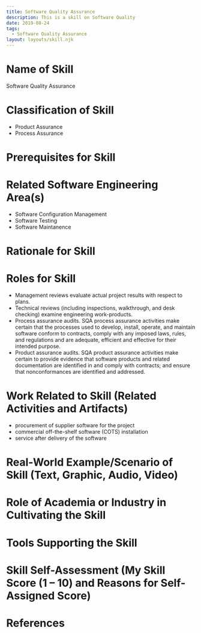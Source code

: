 ```yaml
---
title: Software Quality Assurance
description: This is a skill on Software Quality
date: 2019-08-24
tags:
  - Software Quality Assurance
layout: layouts/skill.njk
---
```

# Name of Skill
Software Quality Assurance

# Classification of Skill
* Product Assurance
* Process Assurance

# Prerequisites for Skill


# Related Software Engineering Area(s)
* Software Configuration Management
* Software Testing
* Software Maintanence

# Rationale for Skill


# Roles for Skill
* Management reviews evaluate actual project results with respect to plans.
* Technical reviews (including inspections, walkthrough, and desk checking) examine engineering work-products.
* Process assurance audits. SQA process assurance activities make certain that the processes used to develop, install, operate, and maintain software conform to contracts, comply with any imposed laws, rules, and regulations and are adequate, efficient and effective for their intended purpose.
* Product assurance audits. SQA product assurance activities make certain to provide evidence that software products and related documentation are identified in and comply with contracts; and ensure that nonconformances are identified and addressed.

# Work Related to Skill (Related Activities and Artifacts)
* procurement of supplier software for the project
* commercial off-the-shelf software (COTS) installation
* service after delivery of the software

# Real-World Example/Scenario of Skill (Text, Graphic, Audio, Video)

# Role of Academia or Industry in Cultivating the Skill

# Tools Supporting the Skill


# Skill Self-Assessment (My Skill Score (1 – 10) and Reasons for Self-Assigned Score)


# References 
